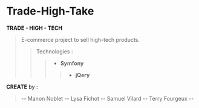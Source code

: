 # Trade-High-Take
**TRADE - HIGH - TECH**
>E-commerce project to sell high-tech products.
>>Technologies : 
>>>- **Symfony** 
>>>>- **jQery**

**CREATE** by :
>-- Manon Noblet -- 
>Lysa Fichot --
>Samuel Vilard --
>Terry Fourgeux --
 
